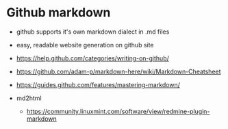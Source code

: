 # Github markdown
* github supports it's own markdown dialect in .md files
* easy, readable website generation on github site

* https://help.github.com/categories/writing-on-github/
* https://github.com/adam-p/markdown-here/wiki/Markdown-Cheatsheet
* https://guides.github.com/features/mastering-markdown/

* md2html
  * https://community.linuxmint.com/software/view/redmine-plugin-markdown

